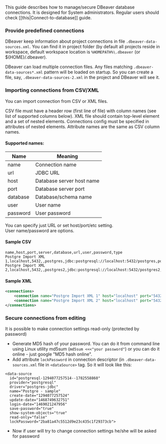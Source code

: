 This guide describes how to manage/secure DBeaver database connections.
It is designed for System administrators. Regular users should check [[this|Connect-to-database]] guide.

### Provide predefined connections
DBeaver keep information about project connections in file `.dbeaver-data-sources.xml`. You can find it in project folder (by default all projects reside in workspace, default workspace location is `%HOMEPATH%\.dbeaver` (or ${HOME}/.dbeaver).  

DBeaver can load multiple connection files. Any files matching `.dbeaver-data-sources*.xml` pattern will be loaded on startup. So you can create a file, say, `.dbeaver-data-sources-2.xml` in the project and DBeaver will see it.

### Importing connections from CSV/XML
You can import connection from CSV or XML files.

CSV file must have a header row (first line of file) with column names (see list of supported columns below).
XML file should contain top-level element and a set of nested elements. Connections config must be specified in attributes of nested elements. Attribute names are the same as CSV column names.

#### Supported names:
| Name | Meaning |
-----------|-------------|
|name|Connection name|
|url|JDBC URL|
|host|Database server host name|
|port|Database server port|
|database|Database/schema name|
|user|User name|
|password|User password|
You can specify just URL or set host/port/etc setting.  
User name/password are options.

#### Sample CSV
```csv
name,host,port,server,database,url,user,password,type
Postgre Import XML 1,localhost,5432,,postgres,jdbc:postgresql://localhost:5432/postgres,postgres,postgres,dev
Postgre Import XML 2,localhost,5432,,postgres2,jdbc:postgresql://localhost:5432/postgres2,postgres2,postgres2,prod
```
#### Sample XML
```xml
<connections>
	<connection name="Postgre Import XML 1" host="localhost" port="5432" server="" database="postgres" url="jdbc:postgresql://localhost:5432/postgres" user="postgres" password="postgres" type="dev"/>
	<connection name="Postgre Import XML 2" host="localhost" port="5432" server="" database="postgres" url="jdbc:postgresql://localhost:5432/postgres2" user="postgres2" password="postgres2" type="prod"/>
</connections>
```

### Secure connections from editing
It is possible to make connection settings read-only (protected by password)
- Generate MD5 hash of your password. You can do it from command line using Linux utility md5sum (`md5sum <<<"your password"`) or you can do it online - just google "MD5 hash online".
- Add attribute `lockPassword` in connection descriptor (in `.dbeaver-data-sources.xml` file in `<dataSource>` tag. So it will look like this:
```
<data-source 
  id="postgresql-1294077257514--1782558860" 
  provider="postgresql" 
  driver="postgres-jdbc" 
  name="Postgre - sample" 
  create-date="1294077257524" 
  update-date="1468749632751" 
  login-date="1469021247956" 
  save-password="true" 
  show-system-objects="true" 
  read-only="false" 
  lockPassword="2ba81a47c5512d9e23c435c1f29373cb">
```
- Now if user will try to change connection settings he/she will be asked for password